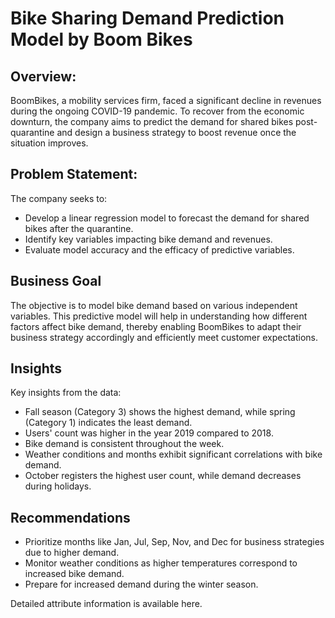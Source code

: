 # Bike Sharing Demand Prediction Model by Boom Bikes
## Overview:
BoomBikes, a mobility services firm, faced a significant decline in revenues during the ongoing COVID-19 pandemic. To recover from the economic downturn, the company aims to predict the demand for shared bikes post-quarantine and design a business strategy to boost revenue once the situation improves.
## Problem Statement:
The company seeks to:
-	Develop a linear regression model to forecast the demand for shared bikes after the quarantine.
-	Identify key variables impacting bike demand and revenues.
-	Evaluate model accuracy and the efficacy of predictive variables.
## Business Goal
The objective is to model bike demand based on various independent variables. This predictive model will help in understanding how different factors affect bike demand, thereby enabling BoomBikes to adapt their business strategy accordingly and efficiently meet customer expectations.
## Insights

Key insights from the data:
-	Fall season (Category 3) shows the highest demand, while spring (Category 1) indicates the least demand.
-	Users' count was higher in the year 2019 compared to 2018.
-	Bike demand is consistent throughout the week.
-	Weather conditions and months exhibit significant correlations with bike demand.
-	October registers the highest user count, while demand decreases during holidays.
## Recommendations
-	Prioritize months like Jan, Jul, Sep, Nov, and Dec for business strategies due to higher demand.
-	Monitor weather conditions as higher temperatures correspond to increased bike demand.
-	Prepare for increased demand during the winter season.

Detailed attribute information is available here.
